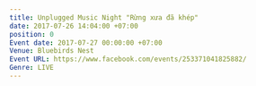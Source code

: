```yaml
---
title: Unplugged Music Night "Rừng xưa đã khép"
date: 2017-07-26 14:04:00 +07:00
position: 0
Event date: 2017-07-27 00:00:00 +07:00
Venue: Bluebirds Nest
Event URL: https://www.facebook.com/events/253371041825882/
Genre: LIVE
---
```


